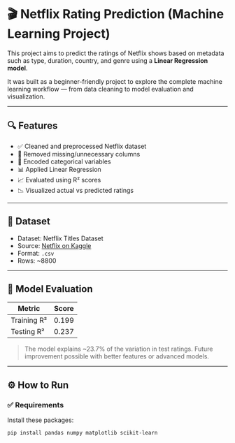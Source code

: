 # 🎬 Netflix Rating Prediction (Machine Learning Project)

This project aims to predict the ratings of Netflix shows based on metadata such as type, duration, country, and genre using a **Linear Regression model**.

It was built as a beginner-friendly project to explore the complete machine learning workflow — from data cleaning to model evaluation and visualization.

---

## 🔍 Features

- ✅ Cleaned and preprocessed Netflix dataset
- 🧼 Removed missing/unnecessary columns
- 🔁 Encoded categorical variables
- 📊 Applied Linear Regression
- 📈 Evaluated using R² scores
- 📉 Visualized actual vs predicted ratings

---

## 📁 Dataset

- Dataset: Netflix Titles Dataset
- Source: [Netflix on Kaggle](https://www.kaggle.com/datasets/shivamb/netflix-shows) 
- Format: `.csv`
- Rows: ~8800

---

## 🧪 Model Evaluation

| Metric         | Score     |
|----------------|-----------|
| Training R²    | 0.199     |
| Testing R²     | 0.237     |

> The model explains ~23.7% of the variation in test ratings. Future improvement possible with better features or advanced models.

---

## ⚙️ How to Run

### ✅ Requirements
Install these packages:
```bash
pip install pandas numpy matplotlib scikit-learn
